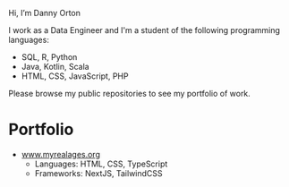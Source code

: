 Hi, I’m Danny Orton

I work as a Data Engineer and I'm a student of the following programming languages:

* SQL, R, Python
* Java, Kotlin, Scala
* HTML, CSS, JavaScript, PHP

Please browse my public repositories to see my portfolio of work.

# Portfolio
* www.myrealages.org
  * Languages: HTML, CSS, TypeScript
  * Frameworks: NextJS, TailwindCSS
